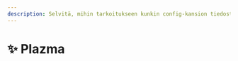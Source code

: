 ```yaml
---
description: Selvitä, mihin tarkoitukseen kunkin config-kansion tiedosto on tarkoitettu.
---
```


# ✨ Plazma
